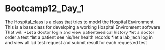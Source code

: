# Bootcamp12_Day_1
The Hospital_class is a class that tries to model the Hospital Environment
This is a base class for developing a working Hospital Environment software
That wil:
*Let a doctor login and view patientmedical history
*let a doctor order a test 
*let a patient see his/her health records
*let a lab_tech log in and view all lad test request and submit result for each requested test 